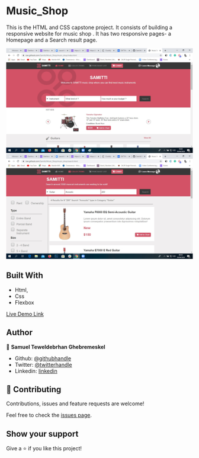 # Music_Shop

This is the HTML and CSS capstone project. It consists of building a responsive website for music shop . It has two  responsive pages- a Homepage and a Search result page.

![screenshot 1](images/homePage2.jpg) 
![screenshot 1](images/searchResult2.jpg) 


## Built With

- Html,
- Css
- Flexbox

[Live Demo Link](https://raw.githack.com/Samitti/Music_Shop/music_shop/index.html)

## Author

👤 **Samuel Teweldebrhan Ghebremeskel**

- Github: [@githubhandle](https://github.com/Samitti)
- Twitter: [@twitterhandle](https://twitter.com/Samuel63734232)
- Linkedin: [linkedin](https://www.linkedin.com/in/samuelghebremeskel/)

## 🤝 Contributing

Contributions, issues and feature requests are welcome!

Feel free to check the [issues page](https://github.com/Samitti/Newsweek-clone/issues).

## Show your support

Give a ⭐️ if you like this project!
